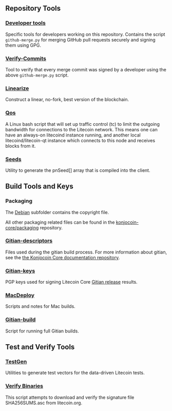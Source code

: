 Repository Tools
---------------------

### [Developer tools](/contrib/devtools) ###
Specific tools for developers working on this repository.
Contains the script `github-merge.py` for merging GitHub pull requests securely and signing them using GPG.

### [Verify-Commits](/contrib/verify-commits) ###
Tool to verify that every merge commit was signed by a developer using the above `github-merge.py` script.

### [Linearize](/contrib/linearize) ###
Construct a linear, no-fork, best version of the blockchain.

### [Qos](/contrib/qos) ###

A Linux bash script that will set up traffic control (tc) to limit the outgoing bandwidth for connections to the Litecoin network. This means one can have an always-on litecoind instance running, and another local litecoind/litecoin-qt instance which connects to this node and receives blocks from it.

### [Seeds](/contrib/seeds) ###
Utility to generate the pnSeed[] array that is compiled into the client.

Build Tools and Keys
---------------------

### Packaging ###
The [Debian](/contrib/debian) subfolder contains the copyright file.

All other packaging related files can be found in the [konjocoin-core/packaging](https://github.com/konjocoin-core/packaging) repository.

### [Gitian-descriptors](/contrib/gitian-descriptors) ###
Files used during the gitian build process. For more information about gitian, see the [the Konjocoin Core documentation repository](https://github.com/konjocoin-core/docs).

### [Gitian-keys](/contrib/gitian-keys)
PGP keys used for signing Litecoin Core [Gitian release](/doc/release-process.md) results.

### [MacDeploy](/contrib/macdeploy) ###
Scripts and notes for Mac builds. 

### [Gitian-build](/contrib/gitian-build.py) ###
Script for running full Gitian builds.

Test and Verify Tools 
---------------------

### [TestGen](/contrib/testgen) ###
Utilities to generate test vectors for the data-driven Litecoin tests.

### [Verify Binaries](/contrib/verifybinaries) ###
This script attempts to download and verify the signature file SHA256SUMS.asc from litecoin.org.
